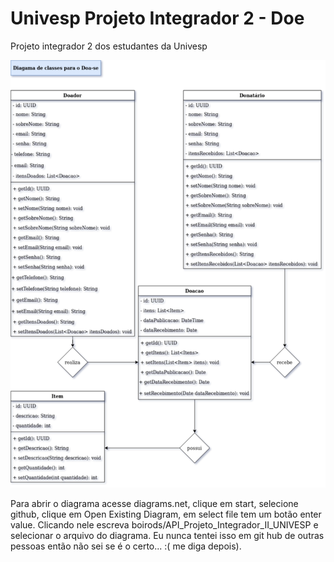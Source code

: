 # Univesp Projeto Integrador 2 - Doe

Projeto integrador 2 dos estudantes da Univesp

![Imagem Diagrama de classes](https://github.com/boirods/API_Projeto_Integrador_II_UNIVESP/blob/main/DiagramaProjetoIntegrador2.drawio.png)

Para abrir o diagrama acesse diagrams.net, clique em start, selecione github, clique em Open Existing Diagram, em select file tem um botão enter value. Clicando nele escreva boirods/API_Projeto_Integrador_II_UNIVESP e selecionar o arquivo do diagrama. Eu nunca tentei isso em git hub de outras pessoas então não sei se é o certo... :( me diga depois).